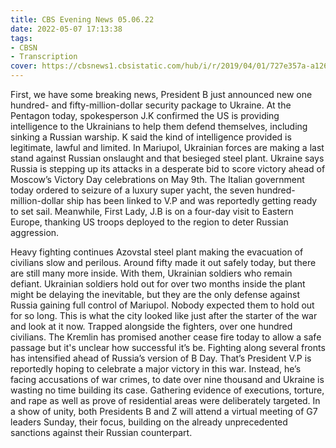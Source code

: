 ```yaml
---
title: CBS Evening News 05.06.22
date: 2022-05-07 17:13:38
tags:
- CBSN
- Transcription
cover: https://cbsnews1.cbsistatic.com/hub/i/r/2019/04/01/727e357a-a126-4138-a2c5-4d3222669d57/thumbnail/640x360/3ff2761028dc5c65cc4f07acd54bcd5c/cbsn2-logo-1920x1080.jpg
---
```

First, we have some breaking news, President B just announced new one hundred- and fifty-million-dollar security package to Ukraine. At the Pentagon today, spokesperson J.K confirmed the US is providing intelligence to the Ukrainians to help them defend themselves, including sinking a Russian warship. K said the kind of intelligence provided is legitimate, lawful and limited. In Mariupol, Ukrainian forces are making a last stand against Russian onslaught and that besieged steel plant. Ukraine says Russia is stepping up its attacks in a desperate bid to score victory ahead of Moscow’s Victory Day celebrations on May 9th. The Italian government today ordered to seizure of a luxury super yacht, the seven hundred-million-dollar ship has been linked to V.P and was reportedly getting ready to set sail. Meanwhile, First Lady, J.B is on a four-day visit to Eastern Europe, thanking US troops deployed to the region to deter Russian aggression.

Heavy fighting continues Azovstal steel plant making the evacuation of civilians slow and perilous. Around fifty made it out safely today, but there are still many more inside. With them, Ukrainian soldiers who remain defiant. Ukrainian soldiers hold out for over two months inside the plant might be delaying the inevitable, but they are the only defense against Russia gaining full control of Mariupol. Nobody expected them to hold out for so long. This is what the city looked like just after the starter of the war and look at it now. Trapped alongside the fighters, over one hundred civilians. The Kremlin has promised another cease fire today to allow a safe passage but it's unclear how successful it’s be. Fighting along several fronts has intensified ahead of Russia’s version of B Day. That’s President V.P is reportedly hoping to celebrate a major victory in this war. Instead, he’s facing accusations of war crimes, to date over nine thousand and Ukraine is wasting no time building its case. Gathering evidence of executions, torture, and rape as well as prove of residential areas were deliberately targeted. In a show of unity, both Presidents B and Z will attend a virtual meeting of G7 leaders Sunday, their focus, building on the already unprecedented sanctions against their Russian counterpart. 

